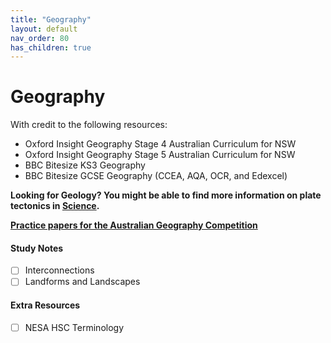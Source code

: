 ```yaml
---
title: "Geography"
layout: default
nav_order: 80
has_children: true
---
```


# Geography

With credit to the following resources:

* Oxford Insight Geography Stage 4 Australian Curriculum for NSW
* Oxford Insight Geography Stage 5 Australian Curriculum for NSW
* BBC Bitesize KS3 Geography
* BBC Bitesize GCSE Geography (CCEA, AQA, OCR, and Edexcel)

**Looking for Geology? You might be able to find more information on plate tectonics in [Science](../science/s5/tectonic-plates.html).**

[**Practice papers for the Australian Geography Competition**](https://www.geographycompetition.org.au/content/downloads)

#### Study Notes

- [ ] Interconnections 
- [ ] Landforms and Landscapes

#### Extra Resources

- [ ] NESA HSC Terminology